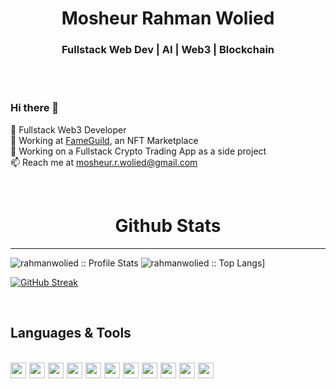 <h1 align="center">Mosheur Rahman Wolied</h1>
<h3 align="center">Fullstack Web Dev | AI | Web3 | Blockchain</h3>
<br />
<br />

### Hi there 👋 <br />
🌱 Fullstack Web3 Developer <br />
💼 Working at <a href="https://www.fameguild.com">FameGuild</a>, an NFT Marketplace <br />
🔭 Working on a Fullstack Crypto Trading App as a side project<br />
📫 Reach me at mosheur.r.wolied@gmail.com <br />

<br />

<!-- Github Stats -->

<h1 align="center">Github Stats</h1>
<hr />
<img
	alt="rahmanwolied :: Profile Stats"
	src="https://github-readme-stats.vercel.app/api?username=rahmanwolied&theme=blue-green&amp;show_icons=true&amp;count_private=true&amp;hide_border=true" />
<img
	alt="rahmanwolied :: Top Langs]"
	src="https://github-readme-stats.vercel.app/api/top-langs/?username=rahmanwolied&layout=compact&count_private=true&theme=blue-green&hide_border=true" />

[![GitHub Streak](https://github-readme-streak-stats.herokuapp.com?user=rahmanwolied&theme=dark)](https://git.io/streak-stats)

<br />

<h2>Languages & Tools</h2>

<br />
<div align="center" style="display: flex; gap: 5px">
	<img src="https://img.shields.io/badge/-Python-121212?style=for-the-badge&logo=python&logoColor=FFFFFF" height="25" />
	<img src="https://img.shields.io/badge/-C%20&%20C++-121212?style=for-the-badge&logo=c%2B%2B&logoColor=ffffff" height="25" />
	<img src="https://img.shields.io/badge/HTML5-121212?style=for-the-badge&logo=html5&logoColor=white" height="25" />
	<img src="https://img.shields.io/badge/CSS3-121212?style=for-the-badge&logo=css3&logoColor=white" height="25" />
	<img src="https://img.shields.io/badge/Javascript-121212.svg?&style=for-the-badge&logo=javascript&logoColor=white" height="25" />
	<img src="https://img.shields.io/badge/React-121212?style=for-the-badge&logo=react&logoColor=61DAFB" height="25" />
	<img src="https://img.shields.io/badge/React_Router-121212?style=for-the-badge&logo=react-router&logoColor=white" height="25" />
	<img src="https://img.shields.io/badge/Tailwind_CSS-121212?style=for-the-badge&logo=tailwind-css&logoColor=white" height="25" />
	<img src="https://img.shields.io/badge/Node.js-121212?style=for-the-badge&logo=node.js&logoColor=white" height="25" />
	<img src="https://img.shields.io/badge/-MongoDB-121212?style=for-the-badge&logo=mongodb&logoColor=FFFFFF" height="25" />
	<img src="https://img.shields.io/badge/-MySQL-121212?style=for-the-badge&logo=mysql&logoColor=FFFFFF" height="25" />
</div>
<br />

<br />
<br />

<br />
<br />

